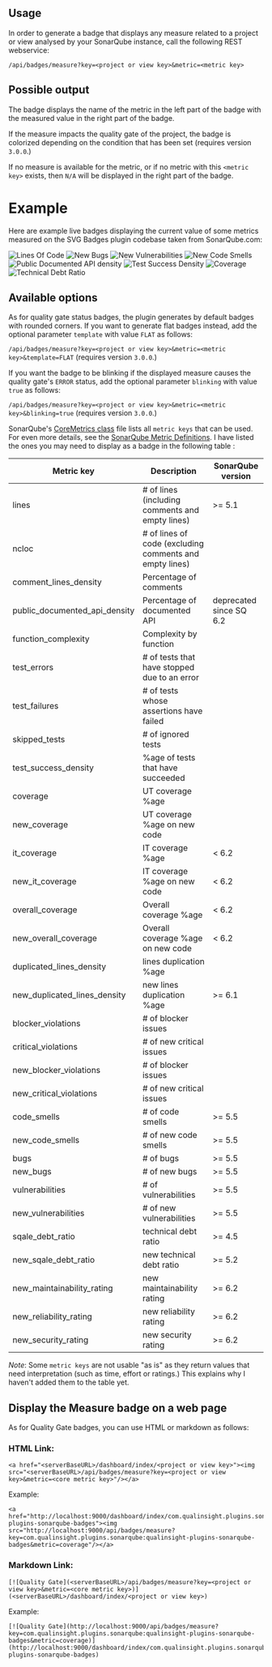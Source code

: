 ﻿## Usage

In order to generate a badge that displays any measure related to a project or view analysed by your SonarQube instance, call the following REST webservice:

``/api/badges/measure?key=<project or view key>&metric=<metric key>``

## Possible output

The badge displays the name of the metric in the left part of the badge with the measured value in the right part of the badge.

If the measure impacts the quality gate of the project, the badge is colorized depending on the condition that has been set (requires version `3.0.0`.)

If no measure is available for the metric, or if no metric with this ``<metric key>`` exists, then ``N/A`` will be displayed in the right part of the badge.

# Example

Here are example live badges displaying the current value of some metrics measured on the SVG Badges plugin codebase taken from SonarQube.com:

![Lines Of Code](https://sonarqube.com/api/badges/measure?key=com.qualinsight.plugins.sonarqube:qualinsight-plugins-sonarqube-badges&metric=ncloc)
![New Bugs](https://sonarqube.com/api/badges/measure?key=com.qualinsight.plugins.sonarqube:qualinsight-plugins-sonarqube-badges&metric=new_bugs)
![New Vulnerabilities](https://sonarqube.com/api/badges/measure?key=com.qualinsight.plugins.sonarqube:qualinsight-plugins-sonarqube-badges&metric=new_vulnerabilities)
![New Code Smells](https://sonarqube.com/api/badges/measure?key=com.qualinsight.plugins.sonarqube:qualinsight-plugins-sonarqube-badges&metric=new_code_smells)
![Public Documented API density](https://sonarqube.com/api/badges/measure?key=com.qualinsight.plugins.sonarqube:qualinsight-plugins-sonarqube-badges&metric=public_documented_api_density)
![Test Success Density](https://sonarqube.com/api/badges/measure?key=com.qualinsight.plugins.sonarqube:qualinsight-plugins-sonarqube-badges&metric=test_success_density)
![Coverage](https://sonarqube.com/api/badges/measure?key=com.qualinsight.plugins.sonarqube:qualinsight-plugins-sonarqube-badges&metric=coverage)
![Technical Debt Ratio](https://sonarqube.com/api/badges/measure?key=com.qualinsight.plugins.sonarqube:qualinsight-plugins-sonarqube-badges&metric=sqale_debt_ratio)

## Available options

As for quality gate status badges, the plugin generates by default badges with rounded corners. If you want to generate flat badges instead, add the optional parameter ``template`` with value ``FLAT`` as follows: 

``/api/badges/measure?key=<project or view key>&metric=<metric key>&template=FLAT`` (requires version `3.0.0`.)

If you want the badge to be blinking if the displayed measure causes the quality gate's `ERROR` status, add the optional parameter ``blinking`` with value ``true`` as follows: 

``/api/badges/measure?key=<project or view key>&metric=<metric key>&blinking=true``  (requires version `3.0.0`.)

SonarQube's [CoreMetrics class](https://github.com/SonarSource/sonarqube/blob/master/sonar-plugin-api/src/main/java/org/sonar/api/measures/CoreMetrics.java) file lists all `metric keys` that can be used. For even more details, see the [SonarQube Metric Definitions](http://docs.sonarqube.org/display/SONAR/Metric+Definitions). I have listed the ones you may need to display as a badge in the following table :

| Metric key | Description | SonarQube version |
|------------|-------------|-------------------|
| lines | # of lines (including comments and empty lines) | >= 5.1 |
| ncloc | # of lines of code (excluding comments and empty lines) | |
| comment_lines_density | Percentage of comments | |
| public_documented_api_density | Percentage of documented API | deprecated since SQ 6.2 |
| function_complexity | Complexity by function | |
| test_errors | # of tests that have stopped due to an error | |
| test_failures | # of tests whose assertions have failed | |
| skipped_tests | # of ignored tests | |
| test_success_density | %age of tests that have succeeded | |
| coverage | UT coverage %age | | 
| new_coverage | UT coverage %age on new code | |
| it_coverage | IT coverage %age |< 6.2 |
| new_it_coverage | IT coverage %age on new code | < 6.2 |
| overall_coverage | Overall coverage %age | < 6.2 |
| new_overall_coverage | Overall coverage %age on new code | < 6.2 |
| duplicated_lines_density | lines duplication %age | |
| new_duplicated_lines_density | new lines duplication %age | >= 6.1|
| blocker_violations | # of blocker issues | |
| critical_violations | # of new critical issues | |
| new_blocker_violations | # of blocker issues | |
| new_critical_violations | # of new critical issues | |
| code_smells | # of code smells | >= 5.5 |
| new_code_smells | # of new code smells | >= 5.5 |
| bugs | # of bugs | >= 5.5 |
| new_bugs | # of new bugs |  >= 5.5 |
| vulnerabilities | # of vulnerabilities |  >= 5.5 |
| new_vulnerabilities | # of new vulnerabilities | >= 5.5 |
| sqale_debt_ratio | technical debt ratio | >= 4.5 |
| new_sqale_debt_ratio | new technical debt ratio | >= 5.2 |
| new_maintainability_rating | new maintainability rating | >= 6.2 |
| new_reliability_rating | new reliability rating | >= 6.2 |
| new_security_rating | new security rating | >= 6.2 |

*Note*: Some `metric keys` are not usable "as is" as they return values that need interpretation (such as time, effort or ratings.) This explains why I haven't added them to the table yet.

## Display the Measure badge on a web page

As for Quality Gate badges, you can use HTML or markdown as follows:

### HTML Link:

```
<a href="<serverBaseURL>/dashboard/index/<project or view key>"><img src="<serverBaseURL>/api/badges/measure?key=<project or view key>&metric=<core metric key>"/></a>
```

Example:

```
<a href="http://localhost:9000/dashboard/index/com.qualinsight.plugins.sonarqube:qualinsight-plugins-sonarqube-badges"><img src="http://localhost:9000/api/badges/measure?key=com.qualinsight.plugins.sonarqube:qualinsight-plugins-sonarqube-badges&metric=coverage"/></a>
```

### Markdown Link:

```
[![Quality Gate](<serverBaseURL>/api/badges/measure?key=<project or view key>&metric=<core metric key>)](<serverBaseURL>/dashboard/index/<project or view key>)
```

Example:

```
[![Quality Gate](http://localhost:9000/api/badges/measure?key=com.qualinsight.plugins.sonarqube:qualinsight-plugins-sonarqube-badges&metric=coverage)](http://localhost:9000/dashboard/index/com.qualinsight.plugins.sonarqube:qualinsight-plugins-sonarqube-badges)
```